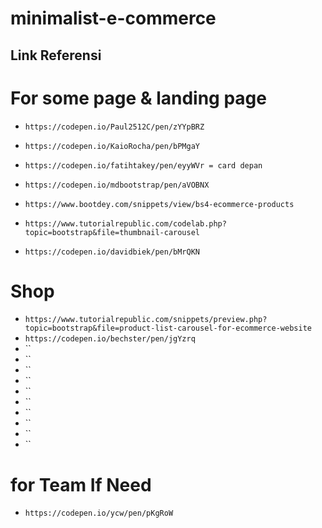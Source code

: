 # minimalist-e-commerce
## Link Referensi

# For some page & landing page
-  `https://codepen.io/Paul2512C/pen/zYYpBRZ`
- `https://codepen.io/KaioRocha/pen/bPMgaY`

- `https://codepen.io/fatihtakey/pen/eyyWVr = card depan`
- `https://codepen.io/mdbootstrap/pen/aVOBNX`
- `https://www.bootdey.com/snippets/view/bs4-ecommerce-products`
- `https://www.tutorialrepublic.com/codelab.php?topic=bootstrap&file=thumbnail-carousel`
- `https://codepen.io/davidbiek/pen/bMrQKN`
# Shop
- `https://www.tutorialrepublic.com/snippets/preview.php?topic=bootstrap&file=product-list-carousel-for-ecommerce-website`
- `https://codepen.io/bechster/pen/jgYzrq`
- ``
- ``
- ``
- ``
- ``
- ``
- ``
- ``
- ``
- ``
# for Team If Need 
- `https://codepen.io/ycw/pen/pKgRoW`
